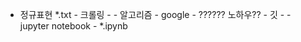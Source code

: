 - 정규표현
			*.txt
		- 크롤링 
			- 
		- 알고리즘
			- google
			- ?????? 노하우??
		- 깃
			- 
		- jupyter notebook
			- *.ipynb

